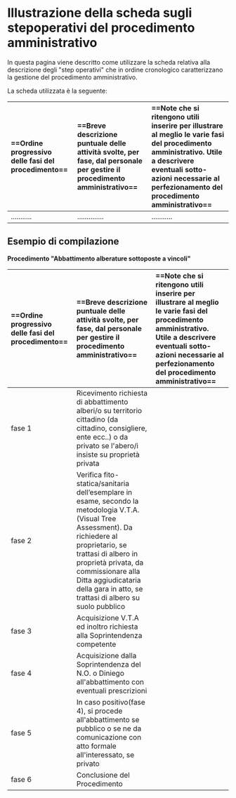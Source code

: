 # Illustrazione della scheda sugli stepoperativi del procedimento amministrativo

In questa pagina viene descritto come utilizzare la scheda relativa alla descrizione degli "step operativi" che in ordine cronologico caratterizzano la gestione del procedimento amministrativo.

La scheda utilizzata è la seguente:

| **==Ordine progressivo delle fasi del procedimento==** | **==Breve descrizione puntuale delle attività svolte, per fase, dal personale per gestire il procedimento amministrativo==** | **==Note che si ritengono utili inserire per illustrare al meglio le varie fasi del procedimento amministrativo. Utile a descrivere eventuali sotto-azioni necessarie al perfezionamento del procedimento amministrativo==** |
|:-----|:-----|:-----|
| ........... | .............. | ........... |

## Esempio di compilazione 

**Procedimento "Abbattimento alberature sottoposte a vincoli"**

| **==Ordine progressivo delle fasi del procedimento==** | **==Breve descrizione puntuale delle attività svolte, per fase, dal personale per gestire il procedimento amministrativo==** | **==Note che si ritengono utili inserire per illustrare al meglio le varie fasi del procedimento amministrativo. Utile a descrivere eventuali sotto-azioni necessarie al perfezionamento del procedimento amministrativo==** |
|:-----|:-----|:-----|
|fase 1| Ricevimento richiesta di abbattimento alberi/o su territorio cittadino (da cittadino, consigliere, ente ecc..) o da privato se l'abero/i insiste su proprietà privata| |
|fase 2| Verifica fito-statica/sanitaria dell’esemplare in esame, secondo la metodologia V.T.A. (Visual Tree Assessment). Da richiedere al proprietario, se trattasi di albero in proprietà privata, da commissionare alla Ditta aggiudicataria della gara in atto, se trattasi di albero su suolo pubblico|  |
|fase 3| Acquisizione V.T.A ed inoltro richiesta alla Soprintendenza competente|  |
|fase 4| Acquisizione dalla Soprintendenza del N.O. o Diniego all'abbattimento con eventuali prescrizioni|  | 
|fase 5| In caso positivo(fase 4), si procede all'abbattimento se pubblico o se ne da comunicazione con atto formale all'interessato, se privato | |
|fase 6| Conclusione del Procedimento|  |
